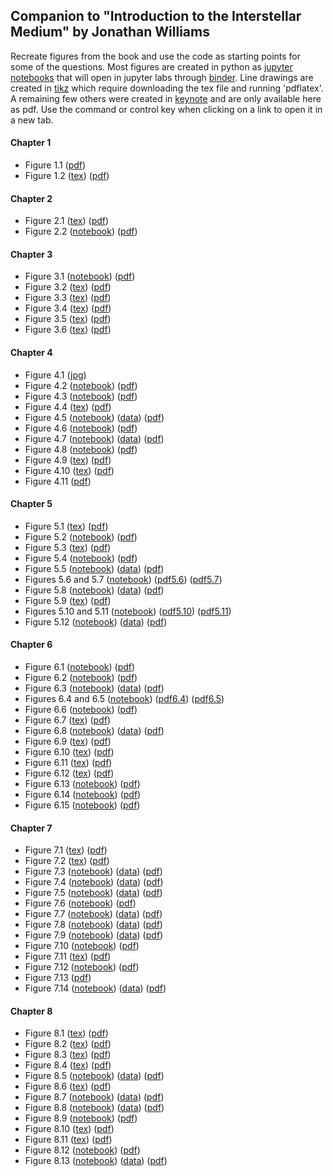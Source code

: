 ## Companion to "Introduction to the Interstellar Medium" by Jonathan Williams

Recreate figures from the book and use the code as starting points for some of the questions.
Most figures are created in python as [jupyter notebooks](https://jupyter.org/) that will open in jupyter labs through [binder](https://mybinder.org/).
Line drawings are created in [tikz](https://www.overleaf.com/learn/latex/TikZ_package) which require downloading the tex file and running 'pdflatex'.
A remaining few others were created in [keynote](https://www.apple.com/keynote/) and are only available here as pdf.
Use the command or control key when clicking on a link to open it in a new tab.


#### Chapter 1
* Figure 1.1 ([pdf](introduction/allsky.pdf))
* Figure 1.2 ([tex](introduction/collision_time.tex)) ([pdf](introduction/collision_time.pdf))


#### Chapter 2
* Figure 2.1 ([tex](observations/radiation_schematic.tex)) ([pdf](observations/radiation_schematic.pdf))
* Figure 2.2 ([notebook](https://mybinder.org/v2/gh/interstellarmedium/interstellarmedium.github.io/master?urlpath=lab/tree/observations/atmos_absorption.ipynb)) ([pdf](observations/atmos_absorption.pdf))


#### Chapter 3
* Figure 3.1 ([notebook](https://mybinder.org/v2/gh/interstellarmedium/interstellarmedium.github.io/master?urlpath=lab/tree/background/maxwell.ipynb)) ([pdf](background/maxwell.pdf))
* Figure 3.2 ([tex](background/radtrans1.tex)) ([pdf](background/radtrans1.pdf))
* Figure 3.3 ([tex](background/einsteinAB.tex)) ([pdf](background/einsteinAB.pdf))
* Figure 3.4 ([tex](background/radtrans2.tex)) ([pdf](background/radtrans2.pdf))
* Figure 3.5 ([tex](background/radtrans3.tex)) ([pdf](background/radtrans3.pdf))
* Figure 3.6 ([tex](background/bohr.tex)) ([pdf](background/bohr.pdf))


#### Chapter 4
* Figure 4.1 ([jpg](dust/b68_multi_wavelength.jpg))
* Figure 4.2 ([notebook](https://mybinder.org/v2/gh/interstellarmedium/interstellarmedium.github.io/master?urlpath=lab/tree/dust/extinction.ipynb)) ([pdf](dust/extinction.pdf))
* Figure 4.3 ([notebook](https://mybinder.org/v2/gh/interstellarmedium/interstellarmedium.github.io/master?urlpath=lab/tree/dust/mie_Q.ipynb)) ([pdf](dust/mie_Q.pdf))
* Figure 4.4 ([tex](dust/mie_schematic.tex)) ([pdf](dust/mie_schematic.pdf))
* Figure 4.5 ([notebook](https://mybinder.org/v2/gh/interstellarmedium/interstellarmedium.github.io/master?urlpath=lab/tree/dust/orion.ipynb)) ([data](dust/orion_data.tar.gz)) ([pdf](dust/orion.pdf))
* Figure 4.6 ([notebook](https://mybinder.org/v2/gh/interstellarmedium/interstellarmedium.github.io/master?urlpath=lab/tree/dust/mie_size_distribution.ipynb)) ([pdf](dust/mie_size_distribution.pdf))
* Figure 4.7 ([notebook](https://mybinder.org/v2/gh/interstellarmedium/interstellarmedium.github.io/master?urlpath=lab/tree/dust/b68_emission.ipynb)) ([data](dust/b68_data.tar.gz)) ([pdf](dust/b68_emission.pdf))
* Figure 4.8 ([notebook](https://mybinder.org/v2/gh/interstellarmedium/interstellarmedium.github.io/master?urlpath=lab/tree/dust/Tdust.ipynb)) ([pdf](dust/Tdust.pdf))
* Figure 4.9 ([tex](dust/polarization1.tex)) ([pdf](dust/polarization1.pdf))
* Figure 4.10 ([tex](dust/polarization2.tex)) ([pdf](dust/polarization2.pdf))
* Figure 4.11 ([pdf](dust/idp_sem.pdf))


#### Chapter 5
* Figure 5.1 ([tex](atomic/21cm.tex)) ([pdf](atomic/21cm.pdf))
* Figure 5.2 ([notebook](https://mybinder.org/v2/gh/interstellarmedium/interstellarmedium.github.io/master?urlpath=lab/tree/atomic/HI_section.ipynb)) ([pdf](atomic/HI_section.pdf))
* Figure 5.3 ([tex](atomic/HI_absorption.tex)) ([pdf](atomic/HI_absorption.pdf))
* Figure 5.4 ([notebook](https://mybinder.org/v2/gh/interstellarmedium/interstellarmedium.github.io/master?urlpath=lab/tree/atomic/HI_spectra.ipynb)) ([pdf](atomic/HI_spectra.pdf))
* Figure 5.5 ([notebook](https://mybinder.org/v2/gh/interstellarmedium/interstellarmedium.github.io/master?urlpath=lab/tree/atomic/CII_allsky.ipynb)) ([data](atomic/FIRAS_LINE_EMISSION_MAP_HIGH.fits)) ([pdf](atomic/CII_allsky.pdf))
* Figures 5.6 and 5.7 ([notebook](https://mybinder.org/v2/gh/interstellarmedium/interstellarmedium.github.io/master?urlpath=lab/tree/atomic/FGH.ipynb)) ([pdf5.6](atomic/HI_cooling.pdf)) ([pdf5.7](atomic/FGH.pdf))
* Figure 5.8 ([notebook](https://mybinder.org/v2/gh/interstellarmedium/interstellarmedium.github.io/master?urlpath=lab/tree/atomic/gas_dust_ratio.ipynb)) ([data](atomic/gas_dust_ratio.tar.gz)) ([pdf](atomic/gas_dust_ratio.pdf))
* Figure 5.9 ([tex](atomic/equivalent_width.tex)) ([pdf](atomic/equivalent_width.pdf))
* Figures 5.10 and 5.11 ([notebook](https://mybinder.org/v2/gh/interstellarmedium/interstellarmedium.github.io/master?urlpath=lab/tree/atomic/curve_of_growth.ipynb)) ([pdf5.10](atomic/voigt.pdf)) ([pdf5.11](atomic/curve_of_growth.pdf))
* Figure 5.12 ([notebook](https://mybinder.org/v2/gh/interstellarmedium/interstellarmedium.github.io/master?urlpath=lab/tree/atomic/depletion.ipynb)) ([data](atomic/savage_sembach_table5.txt)) ([pdf](atomic/depletion.pdf))


#### Chapter 6
* Figure 6.1 ([notebook](https://mybinder.org/v2/gh/interstellarmedium/interstellarmedium.github.io/master?urlpath=lab/tree/ionized/rosette.ipynb)) ([pdf](ionized/rosette.pdf))
* Figure 6.2 ([notebook](https://mybinder.org/v2/gh/interstellarmedium/interstellarmedium.github.io/master?urlpath=lab/tree/ionized/dustyHII.ipynb)) ([pdf](ionized/dustyHII.pdf))
* Figure 6.3 ([notebook](https://mybinder.org/v2/gh/interstellarmedium/interstellarmedium.github.io/master?urlpath=lab/tree/ionized/galactic_plane_continuum_21cm.ipynb)) ([data](g330to340.i.fits)) ([pdf](ionized/galactic_plane_continuum_21cm.pdf))
* Figures 6.4 and 6.5 ([notebook](https://mybinder.org/v2/gh/interstellarmedium/interstellarmedium.github.io/master?urlpath=lab/tree/ionized/bremsstrahlung.ipynb)) ([pdf6.4](ionized/bremsstrahlung.pdf)) ([pdf6.5](ionized/bremsstrahlung_SED_evolution.pdf))
* Figure 6.6 ([notebook](https://mybinder.org/v2/gh/interstellarmedium/interstellarmedium.github.io/master?urlpath=lab/tree/ionized/synchrotron.ipynb)) ([pdf](ionized/synchrotron.pdf))
* Figure 6.7 ([tex](ionized/Hlines.tex)) ([pdf](ionized/Hlines.pdf))
* Figure 6.8 ([notebook](https://mybinder.org/v2/gh/interstellarmedium/interstellarmedium.github.io/master?urlpath=lab/tree/ionized/wham.ipynb)) ([data](ionized/wham.fits)) ([pdf](ionized/wham.pdf))
* Figure 6.9 ([tex](ionized/twolevel.tex)) ([pdf](ionized/twolevel.pdf))
* Figure 6.10 ([tex](ionized/threelevel.tex)) ([pdf](ionized/threelevel.pdf))
* Figure 6.11 ([tex](ionized/OII.tex)) ([pdf](ionized/OII.pdf))
* Figure 6.12 ([tex](ionized/OIII.tex)) ([pdf](ionized/OIII.pdf))
* Figure 6.13 ([notebook](https://mybinder.org/v2/gh/interstellarmedium/interstellarmedium.github.io/master?urlpath=lab/tree/ionized/OIII_line_ratio.ipynb)) ([pdf](ionized/OIII_line_ratio.pdf))
* Figure 6.14 ([notebook](https://mybinder.org/v2/gh/interstellarmedium/interstellarmedium.github.io/master?urlpath=lab/tree/ionized/pulsar.ipynb)) ([pdf](ionized/pulsar.pdf))
* Figure 6.15 ([notebook](https://mybinder.org/v2/gh/interstellarmedium/interstellarmedium.github.io/master?urlpath=lab/tree/ionized/heating_cooling.ipynb)) ([pdf](ionized/heating_cooling.pdf))


#### Chapter 7
* Figure 7.1 ([tex](molecules/molecular_transitions_schematic.tex)) ([pdf](molecules/molecular_transitions_schematic.pdf))
* Figure 7.2 ([tex](molecules/CO_levels.tex)) ([pdf](molecules/CO_levels.pdf))
* Figure 7.3 ([notebook](https://mybinder.org/v2/gh/interstellarmedium/interstellarmedium.github.io/master?urlpath=lab/tree/molecules/CO_rovib.ipynb)) ([data](molecules/Chandra_CO_EinsteinA.fits)) ([pdf](molecules/CO_rovib.pdf))
* Figure 7.4 ([notebook](https://mybinder.org/v2/gh/interstellarmedium/interstellarmedium.github.io/master?urlpath=lab/tree/molecules/PILS_spectrum.ipynb)) ([data](molecules/PILS_spectrum.txt)) ([pdf](molecules/PILS_spectrum.pdf))
* Figure 7.5 ([notebook](https://mybinder.org/v2/gh/interstellarmedium/interstellarmedium.github.io/master?urlpath=lab/tree/molecules/rosette_CO_spectrum.ipynb)) ([data](molecules/rosette_CO_spectrum.txt)) ([pdf](molecules/rosette_CO_spectrum.pdf))
* Figure 7.6 ([notebook](https://mybinder.org/v2/gh/interstellarmedium/interstellarmedium.github.io/master?urlpath=lab/tree/molecules/rotation_diagram.ipynb)) ([pdf](molecules/rotation_diagram.pdf))
* Figure 7.7 ([notebook](https://mybinder.org/v2/gh/interstellarmedium/interstellarmedium.github.io/master?urlpath=lab/tree/molecules/rosette_CO_image.ipynb)) ([data](molecules/rosette_CO_FCRAO.fits)) ([pdf](molecules/rosette_CO_image.pdf))
* Figure 7.8 ([notebook](https://mybinder.org/v2/gh/interstellarmedium/interstellarmedium.github.io/master?urlpath=lab/tree/molecules/rosette_polarization.ipynb)) ([data](molecules/rosette_polarization.tar.gz)) ([pdf](molecules/rosette_polarization.pdf))
* Figure 7.9 ([notebook](https://mybinder.org/v2/gh/interstellarmedium/interstellarmedium.github.io/master?urlpath=lab/tree/molecules/rosette_clump.ipynb)) ([data](molecules/rosette_clump.tar.gz)) ([pdf](molecules/rosette_clump.pdf))
* Figure 7.10 ([notebook](https://mybinder.org/v2/gh/interstellarmedium/interstellarmedium.github.io/master?urlpath=lab/tree/molecules/size-linewidth.ipynb)) ([pdf](molecules/size-linewidth.pdf))
* Figure 7.11 ([tex](molecules/PDR_structure.tex)) ([pdf](molecules/PDR_structure.pdf))
* Figure 7.12 ([notebook](https://mybinder.org/v2/gh/interstellarmedium/interstellarmedium.github.io/master?urlpath=lab/tree/molecules/H2_potential.ipynb)) ([pdf](molecules/H2_potential.pdf))
* Figure 7.13 ([pdf](molecules/dust_grain_chemistry.pdf))
* Figure 7.14 ([notebook](https://mybinder.org/v2/gh/interstellarmedium/interstellarmedium.github.io/master?urlpath=lab/tree/molecules/W33A_ISO_SWS.ipynb)) ([data](molecules/W33A_ISO_SWS.fits)) ([pdf](molecules/W33A_ISO_SWS.pdf))


#### Chapter 8
* Figure 8.1 ([tex](dynamics/fluid_element.tex)) ([pdf](dynamics/fluid_element.pdf))
* Figure 8.2 ([tex](dynamics/magnetic_field_lines.tex)) ([pdf](dynamics/magnetic_field_lines.pdf))
* Figure 8.3 ([tex](dynamics/shock1.tex)) ([pdf](dynamics/shock1.pdf))
* Figure 8.4 ([tex](dynamics/shock2.tex)) ([pdf](dynamics/shock2.pdf))
* Figure 8.5 ([notebook](https://mybinder.org/v2/gh/interstellarmedium/interstellarmedium.github.io/master?urlpath=lab/tree/dynamics/casA_SNR.ipynb)) ([data](dynamics/casA_chandra_hard.fits)) ([pdf](dynamics/casA_SNR.pdf))
* Figure 8.6 ([tex](dynamics/SNR_schematic.tex)) ([pdf](dynamics/SNR_schematic.pdf))
* Figure 8.7 ([notebook](https://mybinder.org/v2/gh/interstellarmedium/interstellarmedium.github.io/master?urlpath=lab/tree/dynamics/crab_SNR.ipynb)) ([data](dynamics/crab_DSS2_red.fits)) ([pdf](dynamics/crab_SNR.pdf))
* Figure 8.8 ([notebook](https://mybinder.org/v2/gh/interstellarmedium/interstellarmedium.github.io/master?urlpath=lab/tree/dynamics/veil_SNR.ipynb)) ([data](dynamics/veil_DSS2_red.fits)) ([pdf](dynamics/veil_SNR.pdf))
* Figure 8.9 ([notebook](https://mybinder.org/v2/gh/interstellarmedium/interstellarmedium.github.io/master?urlpath=lab/tree/dynamics/supernova.ipynb)) ([pdf](dynamics/supernova.pdf))
* Figure 8.10 ([tex](dynamics/HII_ionization_front.tex)) ([pdf](dynamics/HII_ionization_front.pdf))
* Figure 8.11 ([tex](dynamics/HII_pressure_shock.tex)) ([pdf](dynamics/HII_pressure_shock.pdf))
* Figure 8.12 ([notebook](https://mybinder.org/v2/gh/interstellarmedium/interstellarmedium.github.io/master?urlpath=lab/tree/dynamics/HII_expansion.ipynb)) ([pdf](dynamics/HII_expansion.pdf))
* Figure 8.13 ([notebook](https://mybinder.org/v2/gh/interstellarmedium/interstellarmedium.github.io/master?urlpath=lab/tree/dynamics/N44.ipynb)) ([data](dynamics/Chandra_N44.fits)) ([pdf](dynamics/N44.pdf))



